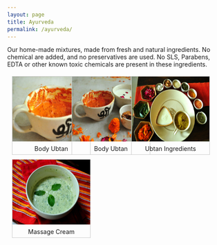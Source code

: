 ```yaml
---
layout: page
title: Ayurveda
permalink: /ayurveda/
---
```


Our home-made mixtures, made from fresh and natural ingredients. No chemical are added, and no preservatives are used. No SLS, Parabens, EDTA or other known toxic chemicals are present in these ingredients.

<style>
div.img {
    margin: 5px;
    border: 1px solid #ccc;
    float: left;
    width: 180px;
}

div.img:hover {
    border: 1px solid #777;
}

div.img img {
    width: 100%;
    height: 150px;
}

div.desc {
    padding: 5px;
    text-align: center;
}
.responsive {
    padding: 0 6px;
    float: left;
    width: 24.99999%;
}

@media only screen and (max-width: 700px){
    .responsive {
        width: 49.99999%;
        margin: 6px 0;
    }
}

@media only screen and (max-width: 500px){
    .responsive {
        width: 100%;
    }
}

.clearfix:after {
    content: "";
    display: table;
    clear: both;
}
</style>

<div class="responsive">
<div class="img">
  <a target="_blank" href="">
    <img src="/assets/IMG_1488.JPG" alt="Ubtan" width="300" height="200">
  </a>
  <div class="desc">Body Ubtan</div>
</div>
</div>

<div class="responsive">
<div class="img">
  <a target="_blank" href="">
    <img src="/assets/IMG_1489.JPG" alt="Ubtan" width="300" height="200">
  </a>
  <div class="desc">Body Ubtan</div>
</div>
</div>

<div class="responsive">
<div class="img">
  <a target="_blank" href="">
    <img src="/assets/IMG_1496.JPG" alt="Ubtan" width="300" height="200">
  </a>
  <div class="desc">Ubtan Ingredients</div>
</div>
</div>

<div class="responsive">
<div class="img">
  <a target="_blank" href="">
    <img src="/assets/IMG_1491.JPG" alt="Face Massage" width="300" height="200">
  </a>
  <div class="desc">Massage Cream</div>
</div>
</div>

<div class="clearfix"></div>
